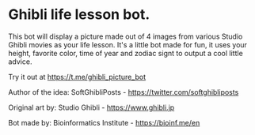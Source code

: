 # Ghibli life lesson bot.

This bot will display a picture made out of 4 images from various Studio Ghibli movies as your life lesson. It's a little bot made for fun, it uses your height, favorite color, time of year and zodiac signt to output a cool little advice.

Try it out at https://t.me/ghibli_picture_bot

Author of the idea: SoftGhibliPosts - https://twitter.com/softghibliposts

Original art by: Studio Ghibli - https://www.ghibli.jp

Bot made by: Bioinformatics Institute - https://bioinf.me/en
